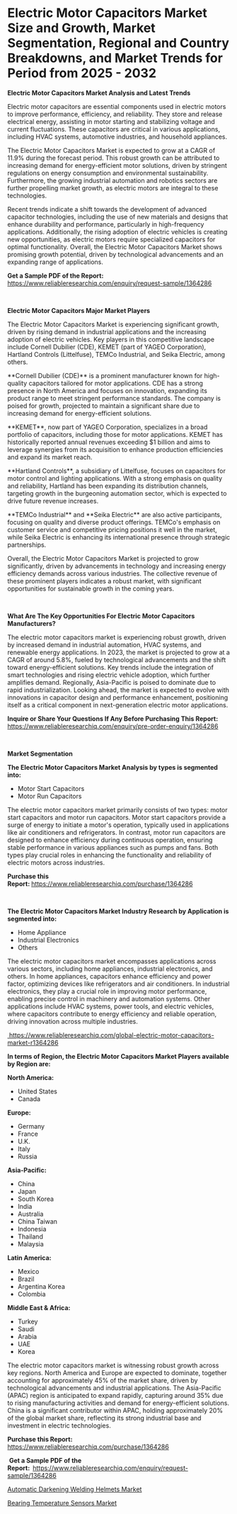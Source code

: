 <p><h1>Electric Motor Capacitors Market Size and Growth, Market Segmentation, Regional and Country Breakdowns, and Market Trends for Period from 2025 -  2032</h1></p><p><strong>Electric Motor Capacitors Market Analysis and Latest Trends</strong></p>
<p><p>Electric motor capacitors are essential components used in electric motors to improve performance, efficiency, and reliability. They store and release electrical energy, assisting in motor starting and stabilizing voltage and current fluctuations. These capacitors are critical in various applications, including HVAC systems, automotive industries, and household appliances.</p><p>The Electric Motor Capacitors Market is expected to grow at a CAGR of 11.9% during the forecast period. This robust growth can be attributed to increasing demand for energy-efficient motor solutions, driven by stringent regulations on energy consumption and environmental sustainability. Furthermore, the growing industrial automation and robotics sectors are further propelling market growth, as electric motors are integral to these technologies.</p><p>Recent trends indicate a shift towards the development of advanced capacitor technologies, including the use of new materials and designs that enhance durability and performance, particularly in high-frequency applications. Additionally, the rising adoption of electric vehicles is creating new opportunities, as electric motors require specialized capacitors for optimal functionality. Overall, the Electric Motor Capacitors Market shows promising growth potential, driven by technological advancements and an expanding range of applications.</p></p>
<p><strong>Get a Sample PDF of the Report:&nbsp;</strong> <a href="https://www.reliableresearchiq.com/enquiry/request-sample/1364286?utm_campaign=973&utm_medium=2&utm_source=Github&utm_content=ia&utm_term=19022025&utm_id=electric-motor-capacitors">https://www.reliableresearchiq.com/enquiry/request-sample/1364286</a></p>
<p>&nbsp;</p>
<p><strong>Electric Motor Capacitors Major Market Players</strong></p>
<p><p>The Electric Motor Capacitors Market is experiencing significant growth, driven by rising demand in industrial applications and the increasing adoption of electric vehicles. Key players in this competitive landscape include Cornell Dubilier (CDE), KEMET (part of YAGEO Corporation), Hartland Controls (Littelfuse), TEMCo Industrial, and Seika Electric, among others.</p><p>**Cornell Dubilier (CDE)** is a prominent manufacturer known for high-quality capacitors tailored for motor applications. CDE has a strong presence in North America and focuses on innovation, expanding its product range to meet stringent performance standards. The company is poised for growth, projected to maintain a significant share due to increasing demand for energy-efficient solutions.</p><p>**KEMET**, now part of YAGEO Corporation, specializes in a broad portfolio of capacitors, including those for motor applications. KEMET has historically reported annual revenues exceeding $1 billion and aims to leverage synergies from its acquisition to enhance production efficiencies and expand its market reach.</p><p>**Hartland Controls**, a subsidiary of Littelfuse, focuses on capacitors for motor control and lighting applications. With a strong emphasis on quality and reliability, Hartland has been expanding its distribution channels, targeting growth in the burgeoning automation sector, which is expected to drive future revenue increases.</p><p>**TEMCo Industrial** and **Seika Electric** are also active participants, focusing on quality and diverse product offerings. TEMCo's emphasis on customer service and competitive pricing positions it well in the market, while Seika Electric is enhancing its international presence through strategic partnerships.</p><p>Overall, the Electric Motor Capacitors Market is projected to grow significantly, driven by advancements in technology and increasing energy efficiency demands across various industries. The collective revenue of these prominent players indicates a robust market, with significant opportunities for sustainable growth in the coming years.</p></p>
<p>&nbsp;</p>
<p><strong>What Are The Key Opportunities For Electric Motor Capacitors Manufacturers?</strong></p>
<p><p>The electric motor capacitors market is experiencing robust growth, driven by increased demand in industrial automation, HVAC systems, and renewable energy applications. In 2023, the market is projected to grow at a CAGR of around 5.8%, fueled by technological advancements and the shift toward energy-efficient solutions. Key trends include the integration of smart technologies and rising electric vehicle adoption, which further amplifies demand. Regionally, Asia-Pacific is poised to dominate due to rapid industrialization. Looking ahead, the market is expected to evolve with innovations in capacitor design and performance enhancement, positioning itself as a critical component in next-generation electric motor applications.</p></p>
<p><strong>Inquire or Share Your Questions If Any Before Purchasing This Report:</strong> <a href="https://www.reliableresearchiq.com/enquiry/pre-order-enquiry/1364286?utm_campaign=973&utm_medium=2&utm_source=Github&utm_content=ia&utm_term=19022025&utm_id=electric-motor-capacitors">https://www.reliableresearchiq.com/enquiry/pre-order-enquiry/1364286</a></p>
<p>&nbsp;</p>
<p><strong>Market Segmentation</strong></p>
<p><strong>The Electric Motor Capacitors Market Analysis by types is segmented into:</strong></p>
<p><ul><li>Motor Start Capacitors</li><li>Motor Run Capacitors</li></ul></p>
<p><p>The electric motor capacitors market primarily consists of two types: motor start capacitors and motor run capacitors. Motor start capacitors provide a surge of energy to initiate a motor's operation, typically used in applications like air conditioners and refrigerators. In contrast, motor run capacitors are designed to enhance efficiency during continuous operation, ensuring stable performance in various appliances such as pumps and fans. Both types play crucial roles in enhancing the functionality and reliability of electric motors across industries.</p></p>
<p><strong>Purchase this Report:&nbsp;</strong><a href="https://www.reliableresearchiq.com/purchase/1364286?utm_campaign=973&utm_medium=2&utm_source=Github&utm_content=ia&utm_term=19022025&utm_id=electric-motor-capacitors">https://www.reliableresearchiq.com/purchase/1364286</a></p>
<p>&nbsp;</p>
<p><strong>The Electric Motor Capacitors Market Industry Research by Application is segmented into:</strong></p>
<p><ul><li>Home Appliance</li><li>Industrial Electronics</li><li>Others</li></ul></p>
<p><p>The electric motor capacitors market encompasses applications across various sectors, including home appliances, industrial electronics, and others. In home appliances, capacitors enhance efficiency and power factor, optimizing devices like refrigerators and air conditioners. In industrial electronics, they play a crucial role in improving motor performance, enabling precise control in machinery and automation systems. Other applications include HVAC systems, power tools, and electric vehicles, where capacitors contribute to energy efficiency and reliable operation, driving innovation across multiple industries.</p></p>
<p><a href="https://www.reliableresearchiq.com/global-electric-motor-capacitors-market-r1364286?utm_campaign=973&utm_medium=2&utm_source=Github&utm_content=ia&utm_term=19022025&utm_id=electric-motor-capacitors">&nbsp;https://www.reliableresearchiq.com/global-electric-motor-capacitors-market-r1364286</a></p>
<p><strong>In terms of Region, the Electric Motor Capacitors Market Players available by Region are:</strong></p>
<p>
    <p> <strong> North America: </strong>
        <ul>
            <li>United States</li>
            <li>Canada</li>
        </ul>
        </p> 
    <p> <strong> Europe: </strong>
        <ul>
            <li>Germany</li>
            <li>France</li>
            <li>U.K.</li>
            <li>Italy</li>
            <li>Russia</li>
        </ul>
        </p> 
    <p> <strong> Asia-Pacific: </strong>
        <ul>
            <li>China</li>
            <li>Japan</li>
            <li>South Korea</li>
            <li>India</li>
            <li>Australia</li>
            <li>China Taiwan</li>
            <li>Indonesia</li>
            <li>Thailand</li>
            <li>Malaysia</li>
        </ul>
        </p> 
    <p> <strong> Latin America: </strong>
        <ul>
            <li>Mexico</li>
            <li>Brazil</li>
            <li>Argentina Korea</li>
            <li>Colombia</li>
        </ul>
        </p> 
    <p> <strong> Middle East & Africa: </strong>
        <ul>
            <li>Turkey</li>
            <li>Saudi</li>
            <li>Arabia</li>
            <li>UAE</li>
            <li>Korea</li>
        </ul>
    </p>
    </p>
<p><p>The electric motor capacitors market is witnessing robust growth across key regions. North America and Europe are expected to dominate, together accounting for approximately 45% of the market share, driven by technological advancements and industrial applications. The Asia-Pacific (APAC) region is anticipated to expand rapidly, capturing around 35% due to rising manufacturing activities and demand for energy-efficient solutions. China is a significant contributor within APAC, holding approximately 20% of the global market share, reflecting its strong industrial base and investment in electric technologies.</p></p>
<p><strong>Purchase this Report: </strong><a href="https://www.reliableresearchiq.com/purchase/1364286?utm_campaign=973&utm_medium=2&utm_source=Github&utm_content=ia&utm_term=19022025&utm_id=electric-motor-capacitors">https://www.reliableresearchiq.com/purchase/1364286</a></p>
<p>&nbsp;<strong>Get a Sample PDF of the Report:&nbsp;&nbsp;</strong><a href="https://www.reliableresearchiq.com/enquiry/request-sample/1364286?utm_campaign=973&utm_medium=2&utm_source=Github&utm_content=ia&utm_term=19022025&utm_id=electric-motor-capacitors">https://www.reliableresearchiq.com/enquiry/request-sample/1364286</a></p>
<p><strong></strong></p>
<p><p><a href="https://github.com/ryanbell8967/Market-Research-Report-List-1/blob/main/automatic-darkening-welding-helmets-market.md?utm_campaign=973&utm_medium=2&utm_source=Github&utm_content=ia&utm_term=19022025&utm_id=electric-motor-capacitors">Automatic Darkening Welding Helmets Market</a></p><p><a href="https://github.com/yoshih12/Market-Research-Report-List-4/blob/main/bearing-temperature-sensors-market.md?utm_campaign=973&utm_medium=2&utm_source=Github&utm_content=ia&utm_term=19022025&utm_id=electric-motor-capacitors">Bearing Temperature Sensors Market</a></p></p>
